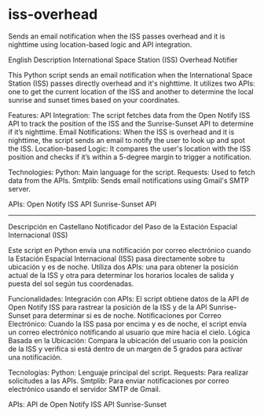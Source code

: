 # iss-overhead
Sends an email notification when the ISS passes overhead and it is nighttime using location-based logic and API integration.


English Description
International Space Station (ISS) Overhead Notifier

This Python script sends an email notification when the International Space Station (ISS) passes directly overhead and it's nighttime. It utilizes two APIs: one to get the current location of the ISS and another to determine the local sunrise and sunset times based on your coordinates.

Features:
API Integration: The script fetches data from the Open Notify ISS API to track the position of the ISS and the Sunrise-Sunset API to determine if it’s nighttime.
Email Notifications: When the ISS is overhead and it is nighttime, the script sends an email to notify the user to look up and spot the ISS.
Location-based Logic: It compares the user's location with the ISS position and checks if it’s within a 5-degree margin to trigger a notification.

Technologies:
	Python: Main language for the script.
	Requests: Used to fetch data from the APIs.
	Smtplib: Sends email notifications using Gmail's SMTP server.

APIs:
	Open Notify ISS API
	Sunrise-Sunset API



_____________________________________________________________________________________________________________________________________________________________________________________


Descripción en Castellano
Notificador del Paso de la Estación Espacial Internacional (ISS)

Este script en Python envía una notificación por correo electrónico cuando la Estación Espacial Internacional (ISS) pasa directamente sobre tu ubicación y es de noche. Utiliza dos APIs: una para obtener la posición actual de la ISS y otra para determinar los horarios locales de salida y puesta del sol según tus coordenadas.

Funcionalidades:
Integración con APIs: El script obtiene datos de la API de Open Notify ISS para rastrear la posición de la ISS y de la API Sunrise-Sunset para determinar si es de noche.
Notificaciones por Correo Electrónico: Cuando la ISS pasa por encima y es de noche, el script envía un correo electrónico notificando al usuario que mire hacia el cielo.
Lógica Basada en la Ubicación: Compara la ubicación del usuario con la posición de la ISS y verifica si está dentro de un margen de 5 grados para activar una notificación.

Tecnologías:
	Python: Lenguaje principal del script.
	Requests: Para realizar solicitudes a las APIs.
	Smtplib: Para enviar notificaciones por correo electrónico usando el servidor SMTP de Gmail.

APIs:
	API de Open Notify ISS
	API Sunrise-Sunset
